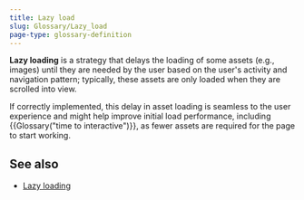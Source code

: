 ```yaml
---
title: Lazy load
slug: Glossary/Lazy_load
page-type: glossary-definition
---
```




**Lazy loading** is a strategy that delays the loading of some assets (e.g., images) until they are needed by the user based on the user's activity and navigation pattern; typically, these assets are only loaded when they are scrolled into view.

If correctly implemented, this delay in asset loading is seamless to the user experience and might help improve initial load performance, including {{Glossary("time to interactive")}}, as fewer assets are required for the page to start working.

## See also

- [Lazy loading](/Web/Performance/Lazy_loading)
